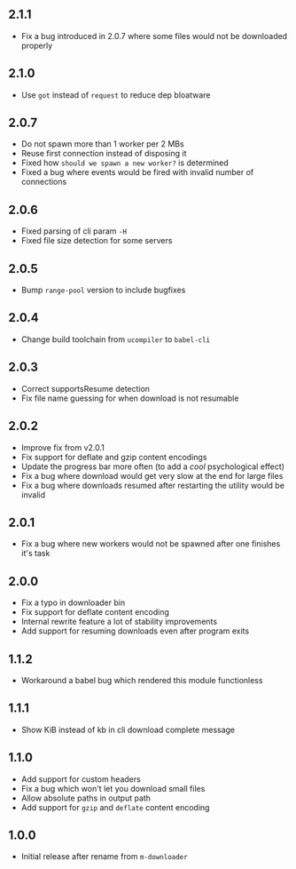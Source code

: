 ## 2.1.1

- Fix a bug introduced in 2.0.7 where some files would not be downloaded properly

## 2.1.0

- Use `got` instead of `request` to reduce dep bloatware

## 2.0.7

- Do not spawn more than 1 worker per 2 MBs
- Reuse first connection instead of disposing it
- Fixed how `should we spawn a new worker?` is determined
- Fixed a bug where events would be fired with invalid number of connections

## 2.0.6

- Fixed parsing of cli param `-H`
- Fixed file size detection for some servers

## 2.0.5

- Bump `range-pool` version to include bugfixes

## 2.0.4

- Change build toolchain from `ucompiler` to `babel-cli`

## 2.0.3

- Correct supportsResume detection
- Fix file name guessing for when download is not resumable

## 2.0.2

- Improve fix from v2.0.1
- Fix support for deflate and gzip content encodings
- Update the progress bar more often (to add a *cool* psychological effect)
- Fix a bug where download would get very slow at the end for large files
- Fix a bug where downloads resumed after restarting the utility would be invalid

## 2.0.1

- Fix a bug where new workers would not be spawned after one finishes it's task

## 2.0.0

- Fix a typo in downloader bin
- Fix support for deflate content encoding
- Internal rewrite feature a lot of stability improvements
- Add support for resuming downloads even after program exits

## 1.1.2

- Workaround a babel bug which rendered this module functionless

## 1.1.1

- Show KiB instead of kb in cli download complete message

## 1.1.0

- Add support for custom headers
- Fix a bug which won't let you download small files
- Allow absolute paths in output path
- Add support for `gzip` and `deflate` content encoding

## 1.0.0

- Initial release after rename from `m-downloader`
